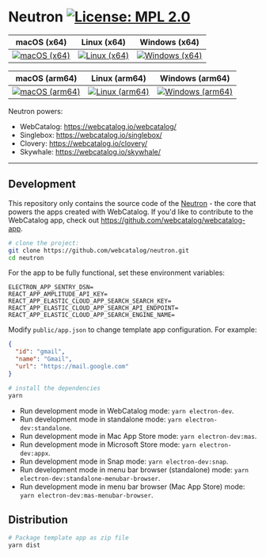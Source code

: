 # Neutron [![License: MPL 2.0](https://img.shields.io/badge/License-MPL%202.0-brightgreen.svg)](LICENSE)

|macOS (x64)|Linux (x64)|Windows (x64)|
|---|---|---|
|[![macOS (x64)](https://github.com/webcatalog/neutron/workflows/macOS%20(x64)/badge.svg)](https://github.com/webcatalog/neutron/actions?query=workflow%3A%22macOS+%28x64%29%22)|[![Linux (x64)](https://github.com/webcatalog/neutron/workflows/Linux%20(x64)/badge.svg)](https://github.com/webcatalog/neutron/actions?query=workflow%3A%22Linux+%28x64%29%22)|[![Windows (x64)](https://github.com/webcatalog/neutron/workflows/Windows%20(x64)/badge.svg)](https://github.com/webcatalog/neutron/actions?query=workflow%3A%22Windows+%28x64%29%22)|

|macOS (arm64)|Linux (arm64)|Windows (arm64)|
|---|---|---|
|[![macOS (arm64)](https://github.com/webcatalog/neutron/workflows/macOS%20(arm64)/badge.svg)](https://github.com/webcatalog/neutron/actions?query=workflow%3A%22macOS+%28arm64%29%22)|[![Linux (arm64)](https://github.com/webcatalog/neutron/workflows/Linux%20(arm64)/badge.svg)](https://github.com/webcatalog/neutron/actions?query=workflow%3A%22Linux+%28arm64%29%22)|[![Windows (arm64)](https://github.com/webcatalog/neutron/workflows/Windows%20(arm64)/badge.svg)](https://github.com/webcatalog/neutron/actions?query=workflow%3A%22Windows+%28arm64%29%22)|


Neutron powers:
- WebCatalog: https://webcatalog.io/webcatalog/
- Singlebox: https://webcatalog.io/singlebox/
- Clovery: https://webcatalog.io/clovery/
- Skywhale: https://webcatalog.io/skywhale/

---

## Development
This repository only contains the source code of the [Neutron](https://docs.webcatalog.io/article/23-what-is-neutron) - the core that powers the apps created with WebCatalog. If you'd like to contribute to the WebCatalog app, check out <https://github.com/webcatalog/webcatalog-app>.

```bash
# clone the project:
git clone https://github.com/webcatalog/neutron.git
cd neutron
```

For the app to be fully functional, set these environment variables:
```
ELECTRON_APP_SENTRY_DSN=
REACT_APP_AMPLITUDE_API_KEY=
REACT_APP_ELASTIC_CLOUD_APP_SEARCH_SEARCH_KEY=
REACT_APP_ELASTIC_CLOUD_APP_SEARCH_API_ENDPOINT=
REACT_APP_ELASTIC_CLOUD_APP_SEARCH_ENGINE_NAME=
```

Modify `public/app.json` to change template app configuration. For example:
```json
{
  "id": "gmail",
  "name": "Gmail",
  "url": "https://mail.google.com"
}
```

```bash
# install the dependencies
yarn
```

- Run development mode in WebCatalog mode: `yarn electron-dev`.
- Run development mode in standalone mode: `yarn electron-dev:standalone`.
- Run development mode in Mac App Store mode: `yarn electron-dev:mas`.
- Run development mode in Microsoft Store mode: `yarn electron-dev:appx`.
- Run development mode in Snap mode: `yarn electron-dev:snap`.
- Run development mode in menu bar browser (standalone) mode: `yarn electron-dev:standalone-menubar-browser`.
- Run development mode in menu bar browser (Mac App Store) mode: `yarn electron-dev:mas-menubar-browser`.

## Distribution

```bash
# Package template app as zip file
yarn dist
```